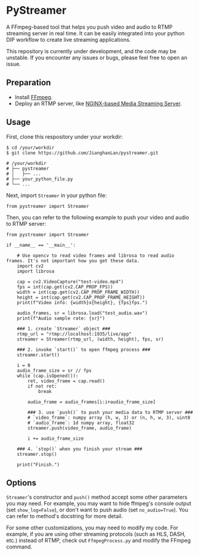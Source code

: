 # PyStreamer

A FFmpeg-based tool that helps you push video and audio to RTMP streaming server in real time. It can be easily integrated into your python DIP workflow to create live streaming applications. 

This repository is currently under development, and the code may be unstable. If you encounter any issues or bugs, please feel free to open an issue.

## Preparation

- Install [FFmpeg](https://ffmpeg.org/).
- Deploy an RTMP server, like [NGINX-based Media Streaming Server](https://github.com/arut/nginx-rtmp-module).

## Usage

First, clone this respository under your workdir:

```shell
$ cd /your/workdir
$ git clone https://github.com/JianghaoLan/pystreamer.git

# /your/workdir
# ├── pystreamer
# │   ├── ...
# ├── your_python_file.py
# └── ...
```

Next, import `Streamer` in your python file:

```shell
from pystreamer import Streamer
```

Then, you can refer to the following example to push your video and audio to RTMP server:

```shell
from pystreamer import Streamer

if __name__ == '__main__':

    # Use opencv to read video frames and librosa to read audio frames. It's not important how you get these data.
    import cv2
    import librosa

    cap = cv2.VideoCapture("test-video.mp4")
    fps = int(cap.get(cv2.CAP_PROP_FPS))
    width = int(cap.get(cv2.CAP_PROP_FRAME_WIDTH))
    height = int(cap.get(cv2.CAP_PROP_FRAME_HEIGHT))
    print(f"Video info: {width}x{height}, {fps}fps.")

    audio_frames, sr = librosa.load("test_audio.wav")
    print(f"Audio sample rate: {sr}")

    ### 1. create `Streamer` object ###
    rtmp_url = "rtmp://localhost:1935/live/app"
    streamer = Streamer(rtmp_url, (width, height), fps, sr)

    ### 2. invoke `start()` to open ffmpeg process ###
    streamer.start()

    i = 0
    audio_frame_size = sr // fps
    while (cap.isOpened()):
        ret, video_frame = cap.read()
        if not ret:
            break

        audio_frame = audio_frames[i:i+audio_frame_size]

        ### 3. use `push()` to push your media data to RTMP server ###
        # `video_frame`: numpy array (h, w, 3) or (n, h, w, 3), uint8
        # `audio_frame`: 1d numpy array, float32
        streamer.push(video_frame, audio_frame)

        i += audio_frame_size

    ### 4. `stop()` when you finish your stream ###
    streamer.stop()

    print("Finish.")
```

## Options

`Streamer`'s constructor and `push()` method accept some other parameters you may need. For example, you may want to hide ffmpeg's console output (set `show_log=False`), or don't want to push audio (set `no_audio=True`). You can refer to method's docstring for more detail.

For some other customizations, you may need to modify my code. For example, if you are using other streaming protocols (such as HLS, DASH, etc.) instead of RTMP, check out `FfmpegProcess.py` and modify the FFmpeg command.
